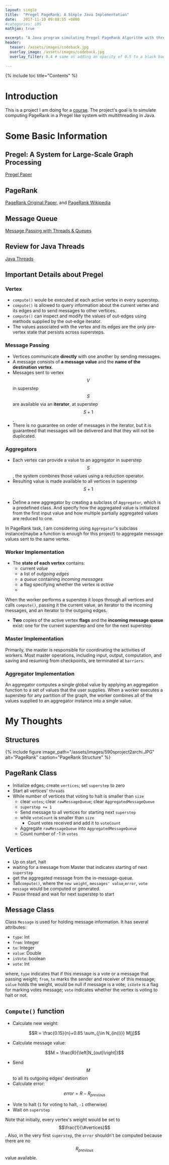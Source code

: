 ```yaml
---
layout: single
title:  "Pregel PageRank: A Simple Java Implementation"
date:   2017-11-10 09:08:55 +0800
#categories: iOS
mathjax: true

excerpt: "A Java program simulating Pregel PageRank Algorithm with threads and message queue"
header:
  teaser: /assets/images/codeback.jpg
  overlay_image: /assets/images/codeback.jpg
  overlay_filter: 0.4 # same as adding an opacity of 0.5 to a black background
  
---
```


{% include toc title="Contents" %}

# Introduction
This is a project I am doing for a [course][590s]. The project's goal is to simulate computing PageRank in a Pregel like system with multithreading in Java.


# Some Basic Information

## Pregel: A System for Large-Scale Graph Processing
[Pregel Paper][Pregel]

## PageRank
[PageRank Original Paper][PageRank], and 
[PageRank Wikipedia][PageRankWiki]


## Message Queue
[Message Passing with Threads & Queues][mitMessage]

## Review for Java Threads
[Java Threads][threads]


## Important Details about Pregel

### Vertex
- ```compute()``` woule be executed at each active vertex in every superstep.
- ```compute()``` is allowed to query information about the current vertex and its edges and to send messages to other vertices.
- ```compute()``` can inspect and modify the values of out-edges using methods supplied by the out-edge iterator.
- The values associated with the vertex and its edges are the only pre-vertex state that persists across supersteps.

### Message Passing
- Vertices communicate **directly** with one another by sending messages.
- A message consists of **a message value** and the **name of the destination vertex**.
- Messages sent to vertex $$V$$ in superstep $$S$$ are available via an **iterator**, at superstep $$S+1$$.
- There is no guarantee on order of messages in the iterator, but it is guaranteed that messages will be delivered and that they will not be duplicated.

### Aggregators
- Each vertex can provide a value to an aggregator in superstep $$S$$, the system combines those values using a reduction operator.
- Resulting value is made available to all vertices in superstep $$S+1$$.
- Define a new aggregator by creating a subclass of ```Aggregator```, which is a predefined class. And specify how the aggregated value is initialized from the first input value and how multiple partially aggregated values are reduced to one.

In PageRank task, I am considering using ```Aggregator```'s subclass instance(maybe a function is enough for this project) to aggregate message values sent to the same vertex.

### Worker Implementation
- The **state of each vertex** contains:
  - current *value*
  - a list of *outgoing edges*
  - a *queue* containing *incoming messages*
  - a flag specifying whether the vertex is *active*
  - 
  
When the worker performs a superstep it loops through all vertices and calls ```compute()```, passing it the current value, an iterator to the incoming messages, and an iterator to the outgoing edges.

- **Two** copies of the active vertex **flags** and the **incoming message queue** exist: one for the current superstep and one for the next superstep

### Master Implementation
Primarily, the master is responsible for coordinating the activities of workers. Most master operations, including input, output, computation, and saving and resuming from checkpoints, are terminated at ```barriers```.

### Aggregator Implementation
An aggregator computes a single global value by applying an aggregation function to a set of values that the user supplies. When a worker executes a superstep for any partition of the graph, the worker combines all of the values supplied to an aggregator instance into a single value.

# My Thoughts

## Structures
{% include figure image_path="/assets/images/590sproject2archi.JPG" alt="PageRank" caption="PageRank Structure" %}

## PageRank Class
+ Initialize edges; create ```vertices```; set ```superstep``` to zero
+ Start all vertices' ```threads```
+ While number of vertices that voting to halt is smaller than ```size```
  + clear ```votes```; clear ```rawMessageQueue```; clear ```AggregatedMessageQueue```
  + ```superstep += 1```
  + Send message to all vertices for starting next ```superstep```
  + while ```voteCount``` is smaller than ```size```
	+ Count votes received and add it to ```voteCount```
  + Aggregate ```rawMessageQueue``` into ```AggregatedMessageQueue```
  + Count number of -1 in ```votes```
  
## Vertices
 + Up on start, halt
  + waiting for a message from Master that indicates starting of next ```superstep```
  + get the aggregated message from the in-message-queue.
  + Tall```compute()```, where the ```new weight```, ```messages' value```,```error```, ```vote message``` would be computed or generated.
  + Pause thread and wait for next superstep to start
  


## Message Class
Class ```Message``` is used for holding message information. It has several attributes:
+ ```type```: Int
+ ```from```: Integer
+ ```to```: Integer
+ ```value```: Double
+ ```isVote```: boolean
+ ```vote```: Int

where, ```type``` indicates that if this message is a vote or a message that passing weight; ```from```, ```to``` marks the sender and receiver of this message; ```value``` holds the weight, would be null if message is a vote; ```isVote``` is a flag for marking votes message; ```vote``` indicates whether the vertex is voting to halt or not.


## ```Compute()``` function
+ Calculate new weight: 

$$R = \frac{0.15}{n}+0.85 \sum_{j\in N_{in(i)}} M[j]$$

+ Calculate message value: 

$$M = \frac{R}{\left|N_{out}\right|}$$

+ Send $$M$$ to all its outgoing edges' destination
+ Calculate error: 

$$error = R - R_{previous}$$

+ Vote to halt (```1``` for voting to halt, ```-1``` otherwise)
+ Wait on ```superstep```

Note that initially, every vertex's weight would be set to $$\frac{1}{\#vertices}$$. Also, in the very first ```superstep```, the ```error``` shouldn't be computed because there
are no $$R_{previous}$$ value available.



[590s]:https://emeryberger.com/systems-for-data-science-compsci-590s/
[Pregel]: https://kowshik.github.io/JPregel/pregel_paper.pdf
[PageRank]: http://infolab.stanford.edu/pub/papers/google.pdf
[PageRankWiki]: https://en.wikipedia.org/wiki/PageRank
[mitMessage]: http://web.mit.edu/6.005/www/fa14/classes/20-queues-locks/message-passing/
[threads]:https://www.ibm.com/developerworks/java/tutorials/j-threads/j-threads.html

